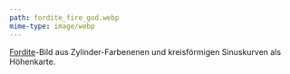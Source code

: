 ```yaml
---
path: fordite_fire_god.webp
mime-type: image/webp
---
```


[Fordite](/blogposts/fordite)-Bild aus Zylinder-Farbenenen und kreisförmigen Sinuskurven als Höhenkarte.
